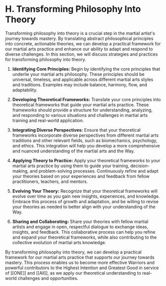 # H. Transforming Philosophy Into Theory

Transforming philosophy into theory is a crucial step in the martial artist's journey towards mastery. By translating abstract philosophical principles into concrete, actionable theories, we can develop a practical framework for our martial arts practice and enhance our ability to adapt and respond to diverse challenges. In this section, we will discuss strategies and practices for transforming philosophy into theory.

1.  **Identifying Core Principles:** Begin by identifying the core principles that underlie your martial arts philosophy. These principles should be universal, timeless, and applicable across different martial arts styles and traditions. Examples may include balance, harmony, flow, and adaptability.
    
2.  **Developing Theoretical Frameworks:** Translate your core principles into theoretical frameworks that guide your martial arts practice. These frameworks should provide a structure for understanding, analyzing, and responding to various situations and challenges in martial arts training and real-world application.
    
3.  **Integrating Diverse Perspectives:** Ensure that your theoretical frameworks incorporate diverse perspectives from different martial arts traditions and other relevant fields, such as biomechanics, psychology, and ethics. This integration will help you develop a more comprehensive and nuanced understanding of the martial arts and the Way.
    
4.  **Applying Theory to Practice:** Apply your theoretical frameworks to your martial arts practice by using them to guide your training, decision-making, and problem-solving processes. Continuously refine and adapt your theories based on your experiences and feedback from fellow practitioners, teachers, and mentors.
    
5.  **Evolving Your Theory:** Recognize that your theoretical frameworks will evolve over time as you gain new insights, experiences, and knowledge. Embrace this process of growth and adaptation, and be willing to revise your theories as needed to better align with your understanding of the Way.
    
6.  **Sharing and Collaborating:** Share your theories with fellow martial artists and engage in open, respectful dialogue to exchange ideas, insights, and feedback. This collaborative process can help you refine and expand your theoretical frameworks, while also contributing to the collective evolution of martial arts knowledge.
    

By transforming philosophy into theory, we can develop a practical framework for our martial arts practice that supports our journey towards mastery. This process enables us to become more effective Warriors and powerful contributors to the Highest Intention and Greatest Good in service of [[ONE]] and [[All]], as we apply our theoretical understanding to real-world challenges and opportunities.